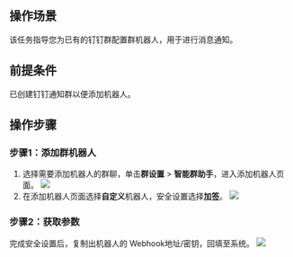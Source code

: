 ## 操作场景

该任务指导您为已有的钉钉群配置群机器人，用于进行消息通知。

## 前提条件

已创建钉钉通知群以便添加机器人。

## 操作步骤

### 步骤1：添加群机器人

1. 选择需要添加机器人的群聊，单击**群设置** > **智能群助手**，进入添加机器人页面。
![](https://qcloudimg.tencent-cloud.cn/raw/15709fdf12964ceecde7b496ac1c2cae.png)
2. 在添加机器人页面选择**自定义**机器人，安全设置选择**加签**。
![](https://qcloudimg.tencent-cloud.cn/raw/87517531c90b8d8089bd1b49f5b67fa9.png)


### 步骤2：获取参数

完成安全设置后，复制出机器人的 Webhook地址/密钥，回填至系统。
![](https://qcloudimg.tencent-cloud.cn/raw/23c1f269fc2c7abc13296586e856a52b.png)